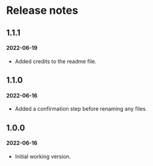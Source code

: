 # Release notes

## 1.1.1
#### 2022-06-19

* Added credits to the readme file.

## 1.1.0
#### 2022-06-16

* Added a confirmation step before renaming any files.

## 1.0.0
#### 2022-06-16

* Initial working version.

